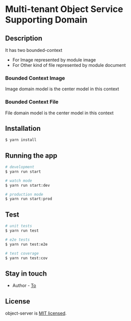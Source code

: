 # Multi-tenant Object Service Supporting Domain

## Description

It has two bounded-context
   * For Image represented by module image
   * For Other kind of file represented by module document

### Bounded Context Image 

Image domain model is the center model in this context

### Bounded Context File

File domain model is the center model in this context

## Installation

```bash
$ yarn install
```

## Running the app

```bash
# development
$ yarn run start

# watch mode
$ yarn run start:dev

# production mode
$ yarn run start:prod
```

## Test

```bash
# unit tests
$ yarn run test

# e2e tests
$ yarn run test:e2e

# test coverage
$ yarn run test:cov
```

## Stay in touch

- Author - [To](https://bababubalado.vn)

## License

object-server is [MIT licensed](LICENSE).
